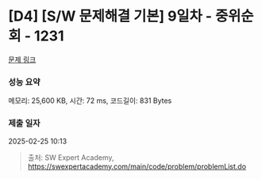 # [D4] [S/W 문제해결 기본] 9일차 - 중위순회 - 1231 

[문제 링크](https://swexpertacademy.com/main/code/problem/problemDetail.do?contestProbId=AV140YnqAIECFAYD) 

### 성능 요약

메모리: 25,600 KB, 시간: 72 ms, 코드길이: 831 Bytes

### 제출 일자

2025-02-25 10:13



> 출처: SW Expert Academy, https://swexpertacademy.com/main/code/problem/problemList.do